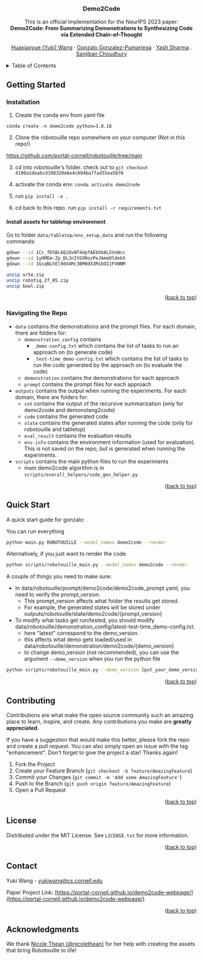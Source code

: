 <!-- Improved compatibility of back to top link: See: https://github.com/othneildrew/Best-README-Template/pull/73 -->
<a name="readme-top"></a>
<!--
*** Thanks for checking out the Best-README-Template. If you have a suggestion
*** that would make this better, please fork the repo and create a pull request
*** or simply open an issue with the tag "enhancement".
*** Don't forget to give the project a star!
*** Thanks again! Now go create something AMAZING! :D
-->



<!-- PROJECT SHIELDS -->
<!--
*** I'm using markdown "reference style" links for readability.
*** Reference links are enclosed in brackets [ ] instead of parentheses ( ).
*** See the bottom of this document for the declaration of the reference variables
*** for contributors-url, forks-url, etc. This is an optional, concise syntax you may use.
*** https://www.markdownguide.org/basic-syntax/#reference-style-links
-->
<!-- [![Contributors][contributors-shield]][contributors-url] -->
<!-- [![Forks][forks-shield]][forks-url] -->
<!-- [![Stargazers][stars-shield]][stars-url] -->
<!-- [![Issues][issues-shield]][issues-url] -->
<!-- [![MIT License][license-shield]][license-url] -->
<!-- [![LinkedIn][linkedin-shield]][linkedin-url] -->



<!-- PROJECT LOGO -->
<br />
<div align="center">

<h3 align="center">Demo2Code</h3>

  <p align="center">
    This is an official implementation for the NeurIPS 2023 paper:
    <br />
    <strong>Demo2Code: From Summarizing Demonstrations to Synthesizing Code via Extended Chain-of-Thought</strong>
    <br />
    <br />
    <a href="https://lunay0yuki.github.io/">Huaxiaoyue (Yuki) Wang</a>
    ·
    <a href="https://github.com/chalo2000">Gonzalo Gonzalez-Pumariega</a>
    ·
    <a href="https://yash-s20.github.io/">Yash Sharma</a>
    .
    <a href="https://www.sanjibanchoudhury.com/">Sanjiban Choudhury</a>
  </p>
</div>



<!-- TABLE OF CONTENTS -->
<details>
  <summary>Table of Contents</summary>
  <ol>
    <li>
      <a href="#getting-started">Installation</a>
      <ul>
        <li><a href="#installation">Installation</a></li>
        <li><a href="#navigating-the-repo">Navigating the Repo</a></li>
      </ul>
    </li>
    <li><a href="#quick-start">Quick Start</a></li>
    <li>
        <a href="#detailed-usage">Detailed Usage</a>
        <ul>
        <li><a href="#part-1-generate-code">Part 1: Generate Code</a></li>
        <li><a href="#part-2-execute-code">Part 2: Execute Code</a></li>
        <li><a href="#part-3-evaluate">Part 3: Evaluate</a></li>
        </ul>
    </li>
    <li><a href="#contributing">Contributing</a></li>
    <li><a href="#license">License</a></li>
    <li><a href="#contact">Contact</a></li>
    <li><a href="#acknowledgments">Acknowledgments</a></li>
  </ol>
</details>


## Getting Started

### Installation

1. Create the conda env from yaml file
```
conda create -n demo2code python=3.8.16
```
2. Clone the robotouille repo somewhere on your computer (Not in this repo!)

https://github.com/portal-cornell/robotouille/tree/main

3. cd into robotouille's folder. check out to `git checkout 4190a1deabcd108320e6e4c694ba7fad55ea5b76`

4. activate the conda env: `conda activate demo2code`

5. run `pip install -e .`

6. cd back to this repo. run `pip install -r requirements.txt`

#### Install assets for tabletop environment
Go to folder `data/tabletop/env_setup_data` and run the following commands:
```bash
gdown --id 1Cc_fDSBL6QiDvNT4dpfAEbhbALSVoWcc
gdown --id 1yOMEm-Zp_DL3nItG9RozPeJAmeOldekX
gdown --id 1GsqNLhEl9dd4Mc3BM0dX3MibOI1FVWNM

unzip ur5e.zip
unzip robotiq_2f_85.zip
unzip bowl.zip
```

<p align="right">(<a href="#readme-top">back to top</a>)</p>

### Navigating the Repo
* `data` contains the demonstrations and the prompt files. For each domain, there are folders for:
  * `demonstration_config` contains
    * `_demo-config.txt` which contains the list of tasks to run an approach on (to generate code)
    * `_test-time_demo-config.txt` which contains the list of tasks to run the code generated by the approach on (to evaluate the code)
  * `demonstration` contains the demonstrations for each approach
  * `prompt` contains the prompt files for each approach
* `outputs` contains the output when running the experiments. For each domain, there are folders for:
  * `cot` contains the output of the recursive summarization (only for demo2code and demonolang2code)
  * `code` contains the generated code
  * `state` contains the generated states after running the code (only for robotouille and tabletop)
  * `eval_result` contains the evaluation results
  * `env-info` contains the environment information (used for evaluation). This is not saved on the repo, but is generated when running the experiments.
* `scripts` contains the main python files to run the experiments
  * main demo2code algorithm is in `scripts/overall_helpers/code_gen_helper.py`

<p align="right">(<a href="#readme-top">back to top</a>)</p>

## Quick Start
A quick start guide for gonzalo:

You can run everything
```bash
python main.py ROBOTOUILLE --model_names demo2code --render
```

Alternatively, if you just want to render the code
```bash
python scripts/robotouille_main.py --model_names demo2code --render
```

A couple of things you need to make sure:
- In data/robotouille/prompt/demo2code/demo2code_prompt.yaml, you need to verify the prompt_version. 
  - This prompt_version affects what folder the results get stored. 
  - For example, the generated states will be stored under outputs/robotouille/state/demo2code/{prompt_version}
- To modify what tasks get run/tested, you should modify data/robotouille/demonstration_config/latest-test-time_demo-config.txt.
  - here "latest" correspond to the demo_version.
  - this affects what demo gets loaded/used in data/robotouille/demonstration/demo2code/{demo_version}
  - to change demo_version (not recommended), you can use the argument `--demo_version` when you run the python file
```bash
python scripts/robotouille_main.py --demo_version {put_your_demo_version_here} --model_names demo2code --render
```
<p align="right">(<a href="#readme-top">back to top</a>)</p>


## Contributing

Contributions are what make the open source community such an amazing place to learn, inspire, and create. Any contributions you make are **greatly appreciated**.

If you have a suggestion that would make this better, please fork the repo and create a pull request. You can also simply open an issue with the tag "enhancement".
Don't forget to give the project a star! Thanks again!

1. Fork the Project
2. Create your Feature Branch (`git checkout -b feature/AmazingFeature`)
3. Commit your Changes (`git commit -m 'Add some AmazingFeature'`)
4. Push to the Branch (`git push origin feature/AmazingFeature`)
5. Open a Pull Request

<p align="right">(<a href="#readme-top">back to top</a>)</p>


## License

Distributed under the MIT License. See `LICENSE.txt` for more information.

<p align="right">(<a href="#readme-top">back to top</a>)</p>


<!-- CONTACT -->
## Contact

Yuki Wang - yukiwang@cs.cornell.edu

Paper Project Link: [https://portal-cornell.github.io/demo2code-webpage/](https://portal-cornell.github.io/demo2code-webpage/)

<p align="right">(<a href="#readme-top">back to top</a>)</p>

<!-- ACKNOWLEDGMENTS -->
## Acknowledgments

We thank [Nicole Thean (@nicolethean)](https://github.com/nicolethean) for her help with creating the assets that bring Robotouille to life!

<!-- MARKDOWN LINKS & IMAGES -->
<!-- https://www.markdownguide.org/basic-syntax/#reference-style-links -->
[contributors-shield]: https://img.shields.io/github/contributors/portal-cornell/simple-gpt.svg?style=for-the-badge
[contributors-url]: https://github.com/portal-cornell/simple-gpt/graphs/contributors
[forks-shield]: https://img.shields.io/github/forks/portal-cornell/simple-gpt.svg?style=for-the-badge
[forks-url]: https://github.com/portal-cornell/simple-gpt/network/members
[stars-shield]: https://img.shields.io/github/stars/portal-cornell/simple-gpt.svg?style=for-the-badge
[stars-url]: https://github.com/portal-cornell/simple-gpt/stargazers
[issues-shield]: https://img.shields.io/github/issues/portal-cornell/simple-gpt.svg?style=for-the-badge
[issues-url]: https://github.com/portal-cornell/simple-gpt/issues
[license-shield]: https://img.shields.io/github/license/portal-cornell/simple-gpt.svg?style=for-the-badge
[license-url]: https://github.com/portal-cornell/simple-gpt/blob/master/LICENSE.txt
[linkedin-shield]: https://img.shields.io/badge/-LinkedIn-black.svg?style=for-the-badge&logo=linkedin&colorB=555
[linkedin-url]: https://linkedin.com/in/linkedin_username
[product-screenshot]: images/screenshot.png
[Next.js]: https://img.shields.io/badge/next.js-000000?style=for-the-badge&logo=nextdotjs&logoColor=white
[Next-url]: https://nextjs.org/
[React.js]: https://img.shields.io/badge/React-20232A?style=for-the-badge&logo=react&logoColor=61DAFB
[React-url]: https://reactjs.org/
[Vue.js]: https://img.shields.io/badge/Vue.js-35495E?style=for-the-badge&logo=vuedotjs&logoColor=4FC08D
[Vue-url]: https://vuejs.org/
[Angular.io]: https://img.shields.io/badge/Angular-DD0031?style=for-the-badge&logo=angular&logoColor=white
[Angular-url]: https://angular.io/
[Svelte.dev]: https://img.shields.io/badge/Svelte-4A4A55?style=for-the-badge&logo=svelte&logoColor=FF3E00
[Svelte-url]: https://svelte.dev/
[Laravel.com]: https://img.shields.io/badge/Laravel-FF2D20?style=for-the-badge&logo=laravel&logoColor=white
[Laravel-url]: https://laravel.com
[Bootstrap.com]: https://img.shields.io/badge/Bootstrap-563D7C?style=for-the-badge&logo=bootstrap&logoColor=white
[Bootstrap-url]: https://getbootstrap.com
[JQuery.com]: https://img.shields.io/badge/jQuery-0769AD?style=for-the-badge&logo=jquery&logoColor=white
[JQuery-url]: https://jquery.com 
